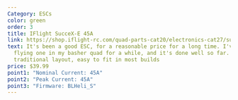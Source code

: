 ```yaml
---
Category: ESCs
color: green
order: 3
title: IFlight SucceX-E 45A
link: https://shop.iflight-rc.com/quad-parts-cat20/electronics-cat27/succex-esc-cat136/succex-e-45a-2-6s-blheli-s-dshot600-4-in-1-esc-pro979?sort=p.price&order=ASC
text: It's been a good ESC, for a reasonable price for a long time. I've been
  flying one in my basher quad for a while, and it's done well so far. More
  traditional layout, easy to fit in most builds
price: $39.99
point1: "Nominal Current: 45A"
point2: "Peak Current: 45A"
point3: "Firmware: BLHeli_S"
---
```

